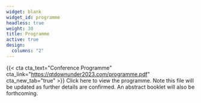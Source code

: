 ```yaml
---
widget: blank
widget_id: programme
headless: true
weight: 30
title: Programme
active: true
design:
  columns: "2"
---
```

{{< cta cta_text="Conference Programme" cta_link="https://qtdownunder2023.com/programme.pdf" cta_new_tab="true" >}}
Click here to view the programme. Note this file will be updated as further details are confirmed. An abstract booklet will also be forthcoming. 
